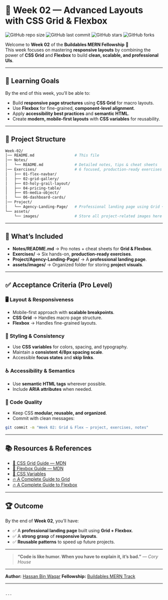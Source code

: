 
# 🌟 Week 02 — Advanced Layouts with CSS Grid & Flexbox

![GitHub repo size](https://img.shields.io/github/repo-size/HassanBinWaqar/buildables-mern-fellowship?color=blue&style=flat-square)
![GitHub last commit](https://img.shields.io/github/last-commit/HassanBinWaqar/buildables-mern-fellowship?color=green&style=flat-square)
![GitHub stars](https://img.shields.io/github/stars/HassanBinWaqar/buildables-mern-fellowship?style=flat-square)
![GitHub forks](https://img.shields.io/github/forks/HassanBinWaqar/buildables-mern-fellowship?style=flat-square)

Welcome to **Week 02** of the **Buildables MERN Fellowship** 🚀  
This week focuses on mastering **responsive layouts** by combining the power of **CSS Grid** and **Flexbox** to build **clean, scalable, and professional UIs**.

---

## 🎯 Learning Goals

By the end of this week, you’ll be able to:

- Build **responsive page structures** using **CSS Grid** for macro layouts.
- Use **Flexbox** for fine-grained, **component-level alignment**.
- Apply **accessibility best practices** and **semantic HTML**.
- Create **modern, mobile-first layouts** with **CSS variables** for reusability.

---

## 📂 Project Structure

```bash
Week-02/
│── README.md                  # This file
│── Notes/
│   └── README.md              # Detailed notes, tips & cheat sheets
│── Exercises/                 # 6 focused, production-ready exercises
│   ├── 01-flex-navbar/
│   ├── 02-grid-gallery/
│   ├── 03-holy-grail-layout/
│   ├── 04-pricing-table/
│   ├── 05-media-object/
│   └── 06-dashboard-cards/
│── Project/
│   └── Agency-Landing-Page/   # Professional landing page using Grid + Flex
└── assets/
    └── images/                # Store all project-related images here
````

---

## 🔎 What’s Included

* **Notes/README.md** → Pro notes + cheat sheets for **Grid & Flexbox**.
* **Exercises/** → Six hands-on, **production-ready exercises**.
* **Project/Agency-Landing-Page/** → A **professional landing page**.
* **assets/images/** → Organized folder for storing **project visuals**.

---

## ✅ Acceptance Criteria (Pro Level)

### 🖥️ Layout & Responsiveness

* Mobile-first approach with **scalable breakpoints**.
* **CSS Grid** → Handles macro page structure.
* **Flexbox** → Handles fine-grained layouts.

### 🎨 Styling & Consistency

* Use **CSS variables** for colors, spacing, and typography.
* Maintain a **consistent 4/8px spacing scale**.
* Accessible **focus states** and **skip links**.

### ♿ Accessibility & Semantics

* Use **semantic HTML tags** wherever possible.
* Include **ARIA attributes** when needed.

### 🧹 Code Quality

* Keep CSS **modular, reusable, and organized**.
* Commit with clean messages:

```bash
git commit -m "Week 02: Grid & Flex — project, exercises, notes"
```

---

## 📚 Resources & References

* [📘 CSS Grid Guide — MDN](https://developer.mozilla.org/en-US/docs/Web/CSS/CSS_Grid_Layout)
* [📘 Flexbox Guide — MDN](https://developer.mozilla.org/en-US/docs/Learn/CSS/CSS_layout/Flexbox)
* [🎨 CSS Variables](https://developer.mozilla.org/en-US/docs/Web/CSS/Using_CSS_custom_properties)
* [🔥 A Complete Guide to Grid](https://css-tricks.com/snippets/css/complete-guide-grid/)
* [🔥 A Complete Guide to Flexbox](https://css-tricks.com/snippets/css/a-guide-to-flexbox/)

---

## 🏆 Outcome

By the end of **Week 02**, you’ll have:

* ✅ A **professional landing page** built using **Grid + Flexbox**.
* ✅ A **strong grasp** of **responsive layouts**.
* ✅ **Reusable patterns** to speed up future projects.

---

> **“Code is like humor. When you have to explain it, it’s bad.”**
> — *Cory House*

---

**Author:** [Hassan Bin Waqar](https://github.com/HassanBinWaqar)
**Fellowship:** [Buildables MERN Track](https://github.com/HassanBinWaqar/buildables-mern-fellowship)

---

```

---
